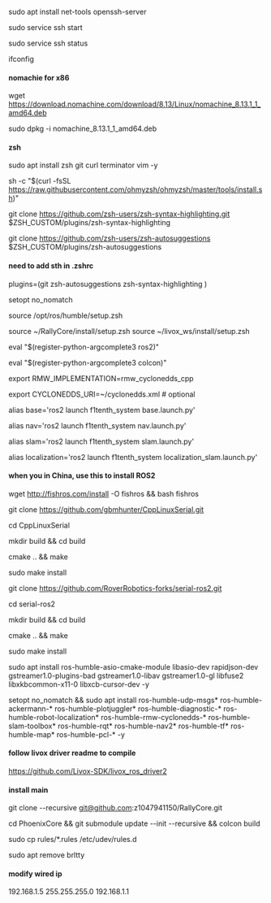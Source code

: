 sudo apt install net-tools openssh-server

sudo service ssh start

sudo service ssh status

ifconfig

#### nomachie for x86
wget https://download.nomachine.com/download/8.13/Linux/nomachine_8.13.1_1_amd64.deb

sudo dpkg -i nomachine_8.13.1_1_amd64.deb

#### zsh
sudo apt install zsh git curl terminator vim -y

sh -c "$(curl -fsSL https://raw.githubusercontent.com/ohmyzsh/ohmyzsh/master/tools/install.sh)"

git clone https://github.com/zsh-users/zsh-syntax-highlighting.git $ZSH_CUSTOM/plugins/zsh-syntax-highlighting

git clone https://github.com/zsh-users/zsh-autosuggestions $ZSH_CUSTOM/plugins/zsh-autosuggestions

#### need to add sth in .zshrc

plugins=(git
zsh-autosuggestions
zsh-syntax-highlighting
)

setopt no_nomatch

source /opt/ros/humble/setup.zsh

source ~/RallyCore/install/setup.zsh
source ~/livox_ws/install/setup.zsh

eval "$(register-python-argcomplete3 ros2)"

eval "$(register-python-argcomplete3 colcon)"

export RMW_IMPLEMENTATION=rmw_cyclonedds_cpp

export CYCLONEDDS_URI=~/cyclonedds.xml # optional

alias base='ros2 launch f1tenth_system base.launch.py'

alias nav='ros2 launch f1tenth_system nav.launch.py'

alias slam='ros2 launch f1tenth_system slam.launch.py'

alias localization='ros2 launch f1tenth_system localization_slam.launch.py'

#### when you in China, use this to install ROS2
wget http://fishros.com/install -O fishros && bash fishros


git clone https://github.com/gbmhunter/CppLinuxSerial.git

cd CppLinuxSerial

mkdir build && cd build

cmake .. && make

sudo make install

git clone https://github.com/RoverRobotics-forks/serial-ros2.git

cd serial-ros2

mkdir build && cd build

cmake .. && make

sudo make install

sudo apt install ros-humble-asio-cmake-module libasio-dev rapidjson-dev gstreamer1.0-plugins-bad gstreamer1.0-libav gstreamer1.0-gl libfuse2 libxkbcommon-x11-0 libxcb-cursor-dev -y

setopt no_nomatch && sudo apt install ros-humble-udp-msgs* ros-humble-ackermann-* ros-humble-plotjuggler* ros-humble-diagnostic-* ros-humble-robot-localization* ros-humble-rmw-cyclonedds-* ros-humble-slam-toolbox* ros-humble-rqt* ros-humble-nav2* ros-humble-tf* ros-humble-map* ros-humble-pcl-* -y

#### follow livox driver readme to compile
https://github.com/Livox-SDK/livox_ros_driver2

#### install main 
git clone --recursive git@github.com:z1047941150/RallyCore.git

cd PhoenixCore && git submodule update --init --recursive && colcon build

sudo cp rules/*.rules /etc/udev/rules.d

sudo apt remove brltty

#### modify wired ip
192.168.1.5	255.255.255.0	192.168.1.1

